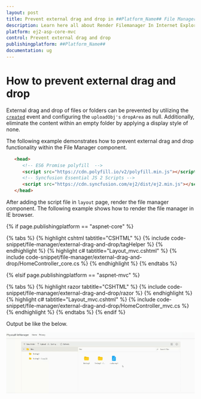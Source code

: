 ```yaml
---
layout: post
title: Prevent external drag and drop in ##Platform_Name## File Manager Component
description: Learn here all about Render Filemanager In Internet Explorer in Syncfusion ##Platform_Name## File Manager component of syncfusion and more.
platform: ej2-asp-core-mvc
control: Prevent external drag and drop
publishingplatform: ##Platform_Name##
documentation: ug
---
```


# How to prevent external drag and drop

External drag and drop of files or folders can be prevented by utilizing the [`created`](https://help.syncfusion.com/cr/aspnetcore-js2/syncfusion.ej2.filemanager.filemanager.html#Syncfusion_EJ2_FileManager_FileManager_Created) event and configuring the `uploadObj's` `dropArea` as null. Additionally, eliminate the content within an empty folder by applying a display style of none.

The following example demonstrates how to prevent external drag and drop functionality within the File Manager component.

  ```html
     <head>
        <!-- ES6 Promise polyfill  -->
        <script src="https://cdn.polyfill.io/v2/polyfill.min.js"></script>
        <!-- Syncfusion Essential JS 2 Scripts -->
        <script src="https://cdn.syncfusion.com/ej2/dist/ej2.min.js"></script>
     </head>
   ```

After adding the script file in `layout` page, render the file manager component. The following example shows how to render the file manager in IE browser.

{% if page.publishingplatform == "aspnet-core" %}

{% tabs %}
{% highlight cshtml tabtitle="CSHTML" %}
{% include code-snippet/file-manager/external-drag-and-drop/tagHelper %}
{% endhighlight %}
{% highlight c# tabtitle="Layout_mvc.cshtml" %}
{% include code-snippet/file-manager/external-drag-and-drop/HomeController_core.cs %}
{% endhighlight %}
{% endtabs %}

{% elsif page.publishingplatform == "aspnet-mvc" %}

{% tabs %}
{% highlight razor tabtitle="CSHTML" %}
{% include code-snippet/file-manager/external-drag-and-drop/razor %}
{% endhighlight %}
{% highlight c# tabtitle="Layout_mvc.cshtml" %}
{% include code-snippet/file-manager/external-drag-and-drop/HomeController_mvc.cs %}
{% endhighlight %}
{% endtabs %}
{% endif %}



Output be like the below.

![FileManager largeicons view](./../images/external_drag_and_drop.gif)
